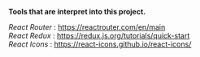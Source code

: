**Tools that are interpret into this project.**

*React Router* : https://reactrouter.com/en/main <br/>
*React Redux* : https://redux.js.org/tutorials/quick-start <br/>
*React Icons* : https://react-icons.github.io/react-icons/ 